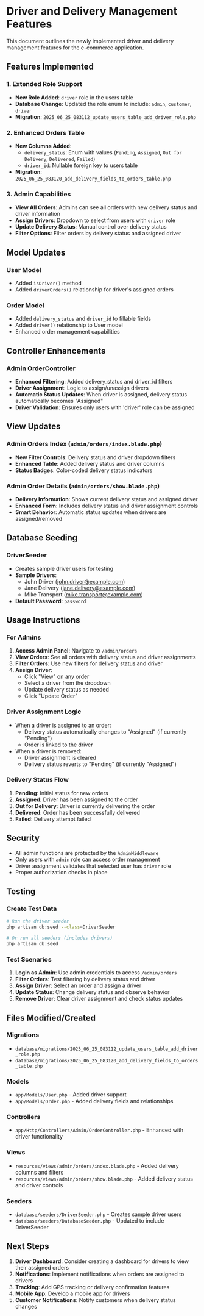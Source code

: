 # Driver and Delivery Management Features

This document outlines the newly implemented driver and delivery management features for the e-commerce application.

## Features Implemented

### 1. Extended Role Support

-   **New Role Added**: `driver` role in the users table
-   **Database Change**: Updated the role enum to include: `admin`, `customer`, `driver`
-   **Migration**: `2025_06_25_083112_update_users_table_add_driver_role.php`

### 2. Enhanced Orders Table

-   **New Columns Added**:
    -   `delivery_status`: Enum with values (`Pending`, `Assigned`, `Out for Delivery`, `Delivered`, `Failed`)
    -   `driver_id`: Nullable foreign key to users table
-   **Migration**: `2025_06_25_083120_add_delivery_fields_to_orders_table.php`

### 3. Admin Capabilities

-   **View All Orders**: Admins can see all orders with new delivery status and driver information
-   **Assign Drivers**: Dropdown to select from users with `driver` role
-   **Update Delivery Status**: Manual control over delivery status
-   **Filter Options**: Filter orders by delivery status and assigned driver

## Model Updates

### User Model

-   Added `isDriver()` method
-   Added `driverOrders()` relationship for driver's assigned orders

### Order Model

-   Added `delivery_status` and `driver_id` to fillable fields
-   Added `driver()` relationship to User model
-   Enhanced order management capabilities

## Controller Enhancements

### Admin OrderController

-   **Enhanced Filtering**: Added delivery_status and driver_id filters
-   **Driver Assignment**: Logic to assign/unassign drivers
-   **Automatic Status Updates**: When driver is assigned, delivery status automatically becomes "Assigned"
-   **Driver Validation**: Ensures only users with 'driver' role can be assigned

## View Updates

### Admin Orders Index (`admin/orders/index.blade.php`)

-   **New Filter Controls**: Delivery status and driver dropdown filters
-   **Enhanced Table**: Added delivery status and driver columns
-   **Status Badges**: Color-coded delivery status indicators

### Admin Order Details (`admin/orders/show.blade.php`)

-   **Delivery Information**: Shows current delivery status and assigned driver
-   **Enhanced Form**: Includes delivery status and driver assignment controls
-   **Smart Behavior**: Automatic status updates when drivers are assigned/removed

## Database Seeding

### DriverSeeder

-   Creates sample driver users for testing
-   **Sample Drivers**:
    -   John Driver (john.driver@example.com)
    -   Jane Delivery (jane.delivery@example.com)
    -   Mike Transport (mike.transport@example.com)
-   **Default Password**: `password`

## Usage Instructions

### For Admins

1. **Access Admin Panel**: Navigate to `/admin/orders`
2. **View Orders**: See all orders with delivery status and driver assignments
3. **Filter Orders**: Use new filters for delivery status and driver
4. **Assign Driver**:
    - Click "View" on any order
    - Select a driver from the dropdown
    - Update delivery status as needed
    - Click "Update Order"

### Driver Assignment Logic

-   When a driver is assigned to an order:
    -   Delivery status automatically changes to "Assigned" (if currently "Pending")
    -   Order is linked to the driver
-   When a driver is removed:
    -   Driver assignment is cleared
    -   Delivery status reverts to "Pending" (if currently "Assigned")

### Delivery Status Flow

1. **Pending**: Initial status for new orders
2. **Assigned**: Driver has been assigned to the order
3. **Out for Delivery**: Driver is currently delivering the order
4. **Delivered**: Order has been successfully delivered
5. **Failed**: Delivery attempt failed

## Security

-   All admin functions are protected by the `AdminMiddleware`
-   Only users with `admin` role can access order management
-   Driver assignment validates that selected user has `driver` role
-   Proper authorization checks in place

## Testing

### Create Test Data

```bash
# Run the driver seeder
php artisan db:seed --class=DriverSeeder

# Or run all seeders (includes drivers)
php artisan db:seed
```

### Test Scenarios

1. **Login as Admin**: Use admin credentials to access `/admin/orders`
2. **Filter Orders**: Test filtering by delivery status and driver
3. **Assign Driver**: Select an order and assign a driver
4. **Update Status**: Change delivery status and observe behavior
5. **Remove Driver**: Clear driver assignment and check status updates

## Files Modified/Created

### Migrations

-   `database/migrations/2025_06_25_083112_update_users_table_add_driver_role.php`
-   `database/migrations/2025_06_25_083120_add_delivery_fields_to_orders_table.php`

### Models

-   `app/Models/User.php` - Added driver support
-   `app/Models/Order.php` - Added delivery fields and relationships

### Controllers

-   `app/Http/Controllers/Admin/OrderController.php` - Enhanced with driver functionality

### Views

-   `resources/views/admin/orders/index.blade.php` - Added delivery columns and filters
-   `resources/views/admin/orders/show.blade.php` - Added delivery status and driver controls

### Seeders

-   `database/seeders/DriverSeeder.php` - Creates sample driver users
-   `database/seeders/DatabaseSeeder.php` - Updated to include DriverSeeder

## Next Steps

1. **Driver Dashboard**: Consider creating a dashboard for drivers to view their assigned orders
2. **Notifications**: Implement notifications when orders are assigned to drivers
3. **Tracking**: Add GPS tracking or delivery confirmation features
4. **Mobile App**: Develop a mobile app for drivers
5. **Customer Notifications**: Notify customers when delivery status changes
